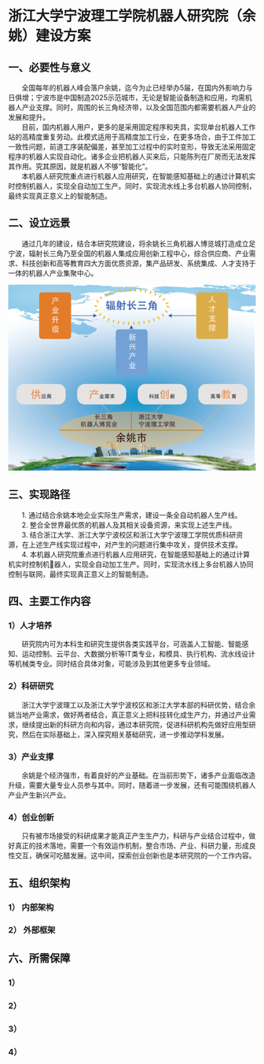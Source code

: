 # 浙江大学宁波理工学院机器人研究院（余姚）建设方案
## 一、必要性与意义
&nbsp;&nbsp;&nbsp;&nbsp;&nbsp;&nbsp;&nbsp;全国每年的机器人峰会落户余姚，迄今为止已经举办5届，在国内外影响力与日俱增；宁波市是中国制造2025示范城市，无论是智能设备制造和应用，均需机器人产业支撑。同时，周围的长三角经济带，以及全国范围内都需要机器人产业的发展和提升。  
&nbsp;&nbsp;&nbsp;&nbsp;&nbsp;&nbsp;&nbsp;目前，国内机器人用户，更多的是采用固定程序和夹具，实现单台机器人工作站的高精度重复劳动。此模式适用于高精度加工行业，在更多场合，由于工件加工一致性问题，前道工序装配偏差，甚至加工过程中的实时变形，导致无法采用固定程序的机器人实现自动化。诸多企业把机器人买来后，只能陈列在厂房而无法发挥其作用。究其原因，就是机器人不够“智能化”。  
&nbsp;&nbsp;&nbsp;&nbsp;&nbsp;&nbsp;&nbsp;本机器人研究院重点进行机器人应用研究，在智能感知基础上的通过计算机实时控制机器人，实现全自动加工生产。同时，实现流水线上多台机器人协同控制，最终实现真正意义上的智能制造。

## 二、设立远景
&nbsp;&nbsp;&nbsp;&nbsp;&nbsp;&nbsp;&nbsp;通过几年的建设，结合本研究院建设，将余姚长三角机器人博览城打造成立足宁波，辐射长三角乃至全国的机器人集成应用创新工程中心，综合供应商、产业需求、科技创新和高等教育四大方面优质资源，集产品研发、系统集成、人才支持于一体的机器人产业集聚中心。
<center>
   <img src="https://raw.githubusercontent.com/20181012yuyaorobot/prepare/master/small2_1.png" > 
</center>

## 三、实现路径
&nbsp;&nbsp;&nbsp;&nbsp;&nbsp;&nbsp;&nbsp;1. 通过结合余姚本地企业实际生产需求，建设一条全自动机器人生产线。  
&nbsp;&nbsp;&nbsp;&nbsp;&nbsp;&nbsp;&nbsp;2. 整合全世界最优质的机器人及其相关设备资源，来实现上述生产线。  
&nbsp;&nbsp;&nbsp;&nbsp;&nbsp;&nbsp;&nbsp;3. 结合浙江大学、浙江大学宁波校区和浙江大学宁波理工学院优质科研资源，在上述生产线实现过程中，对产生的问题进行集中攻关，提供技术支撑。  
&nbsp;&nbsp;&nbsp;&nbsp;&nbsp;&nbsp;&nbsp;4. 本机器人研究院重点进行机器人应用研究，在智能感知基础上的通过计算机实时控制机器人，实现全自动加工生产。同时，实现流水线上多台机器人协同控制与联网，最终实现真正意义上的智能制造。

## 四、主要工作内容
### 1）人才培养
&nbsp;&nbsp;&nbsp;&nbsp;&nbsp;&nbsp;&nbsp;研究院内可为本科生和研究生提供各类实践平台，可涵盖人工智能、智能感知、运动控制、云平台、大数据分析等IT类专业，和模具、执行机构、流水线设计等机械类专业。同时结合具体对象，可能涉及到其他更多专业领域。
### 2）科研研究
&nbsp;&nbsp;&nbsp;&nbsp;&nbsp;&nbsp;&nbsp;浙江大学宁波理工以及浙江大学宁波校区和浙江大学本部的科研优势，结合余姚当地产业需求，做好两者结合，真正意义上把科技转化成生产力，并通过产业需求，继续提出新的科研方向和内容，通过本研究院，促进科研机构先做好应用型研究，然后在实际基础上，深入探究相关基础研究，进一步推动学科发展。
### 3）产业支撑
&nbsp;&nbsp;&nbsp;&nbsp;&nbsp;&nbsp;&nbsp;余姚是个经济强市，有着良好的产业基础。在当前形势下，诸多产业面临改造升级，需要大量专业人员参与其中。同时，随着进一步发展，还有可能围绕机器人产业产生新兴产业。
### 4）创业创新
&nbsp;&nbsp;&nbsp;&nbsp;&nbsp;&nbsp;&nbsp;只有被市场接受的科研成果才能真正产生生产力，科研与产业结合过程中，做好真正的技术落地，需要一个有效运作机制，整合市场、产业、科研力量，形成良性交互，确保可吃醋发展。这中间，探索创业创新也是本研究院的一个工作内容。
## 五、组织架构
### 1）	内部架构

### 2）	外部框架

## 六、所需保障
### 1）
### 2）
### 3）
### 4）